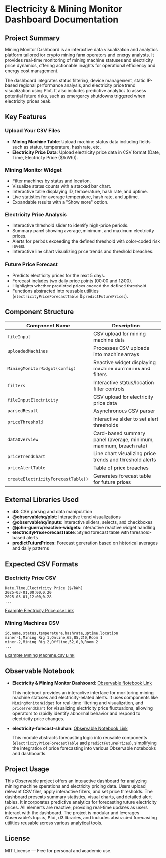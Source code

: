 # Electricity & Mining Monitor Dashboard Documentation

## Project Summary

Mining Monitor Dashboard is an interactive data visualization and analytics platform tailored for crypto mining farm operators and energy analysts. It provides real-time monitoring of mining machine statuses and electricity price dynamics, offering actionable insights for operational efficiency and energy cost management.

The dashboard integrates status filtering, device management, static IP-based regional performance analysis, and electricity price trend visualization using Plot. It also includes predictive analytics to assess potential future risks, such as emergency shutdowns triggered when electricity prices peak.

## Key Features

### Upload Your CSV Files

- **Mining Machine Table**: Upload machine status data including fields such as status, temperature, hash rate, etc.
- **Electricity Price Data**: Upload electricity price data in CSV format (Date, Time, Electricity Price ($/kWh)).

### Mining Monitor Widget

- Filter machines by status and location.
- Visualize status counts with a stacked bar chart.
- Interactive table displaying ID, temperature, hash rate, and uptime.
- Live statistics for average temperature, hash rate, and uptime.
- Expandable results with a "Show more" option.

### Electricity Price Analysis

- Interactive threshold slider to identify high-price periods.
- Summary panel showing average, minimum, and maximum electricity prices.
- Alerts for periods exceeding the defined threshold with color-coded risk levels.
- Interactive line chart visualizing price trends and threshold breaches.

### Future Price Forecast

- Predicts electricity prices for the next 5 days.
- Forecast includes two daily price points (00:00 and 12:00).
- Highlights whether predicted prices exceed the defined threshold.
- Functions abstracted into reusable utilities (`electricityPriceForecastTable` & `predictFuturePrices`).

## Component Structure

| Component Name | Description |
|----------------|-------------|
| `fileInput` | CSV upload for mining machine data |
| `uploadedMachines` | Processes CSV uploads into machine arrays |
| `MiningMonitorWidget(config)` | Reactive widget displaying machine summaries and filters |
| `filters` | Interactive status/location filter controls |
| `fileInputElectricity` | CSV upload for electricity price data |
| `parsedResult` | Asynchronous CSV parser |
| `priceThreshold` | Interactive slider to set alert thresholds |
| `dataOverview` | Card-based summary panel (average, minimum, maximum, breach rate) |
| `priceTrendChart` | Line chart visualizing price trends and threshold alerts |
| `priceAlertTable` | Table of price breaches |
| `createElectricityForecastTable()` | Generates forecast table for future prices |

## External Libraries Used

- **d3**: CSV parsing and data manipulation
- **@observablehq/plot**: Interactive trend visualizations
- **@observablehq/inputs**: Interactive sliders, selects, and checkboxes
- **@john-guerra/reactive-widgets**: Interactive reactive widget handling
- **electricityPriceForecastTable**: Styled forecast table with threshold-based alerts
- **predictFuturePrices**: Forecast generation based on historical averages and daily patterns

## Expected CSV Formats

### Electricity Price CSV

```
Date,Time,Electricity Price ($/kWh)
2025-03-01,00:00,0.20
2025-03-01,12:00,0.28
...
```
[Example Electricity Price.csv Link](https://github.com/hansama0902/Reactive-Programming_Electricity-Mining-Monitor-Dashboard-/blob/main/Example%20CSV/march_electricity_prices_sorted.csv)

### Mining Machines CSV

```
id,name,status,temperature,hashrate,uptime,location
miner-1,Mining Rig 1,Online,65,85,240,Room 1
miner-2,Mining Rig 2,Offline,52,0,0,Room 2
...
```
[Example Mining Machine.csv Link](https://github.com/hansama0902/Reactive-Programming_Electricity-Mining-Monitor-Dashboard-/blob/main/Example%20CSV/completed_mining_machine_table.csv)

## Observable Notebook

- **Electricity & Mining Monitor Dashboard**: [Observable Notebook Link](https://observablehq.com/d/17ad2f133c3f874a)
  
  This notebook provides an interactive interface for monitoring mining machine statuses and electricity-related alerts. It uses components like `MiningMonitorWidget` for real-time filtering and visualization, and `priceTrendChart` for visualizing electricity price fluctuations, allowing operators to rapidly identify abnormal behavior and respond to electricity price changes.

- **electricity-forecast-shuhan**: [Observable Notebook Link](https://observablehq.com/d/b8ad004b090ff363)

  This module abstracts forecasting logic into reusable components (`electricityPriceForecastTable` and `predictFuturePrices`), simplifying the integration of price forecasting into various Observable notebooks and dashboards.

## Project Usage

This Observable project offers an interactive dashboard for analyzing mining machine operations and electricity pricing data. Users upload relevant CSV files, apply interactive filters, and set price thresholds. The dashboard presents summary statistics, visual charts, and detailed alert tables. It incorporates predictive analytics for forecasting future electricity prices. All elements are reactive, providing real-time updates as users interact with the dashboard. The project is modular and leverages Observable’s Inputs, Plot, d3 libraries, and includes abstracted forecasting utilities reusable across various analytical tools.

## License

MIT License — Free for personal and academic use.
